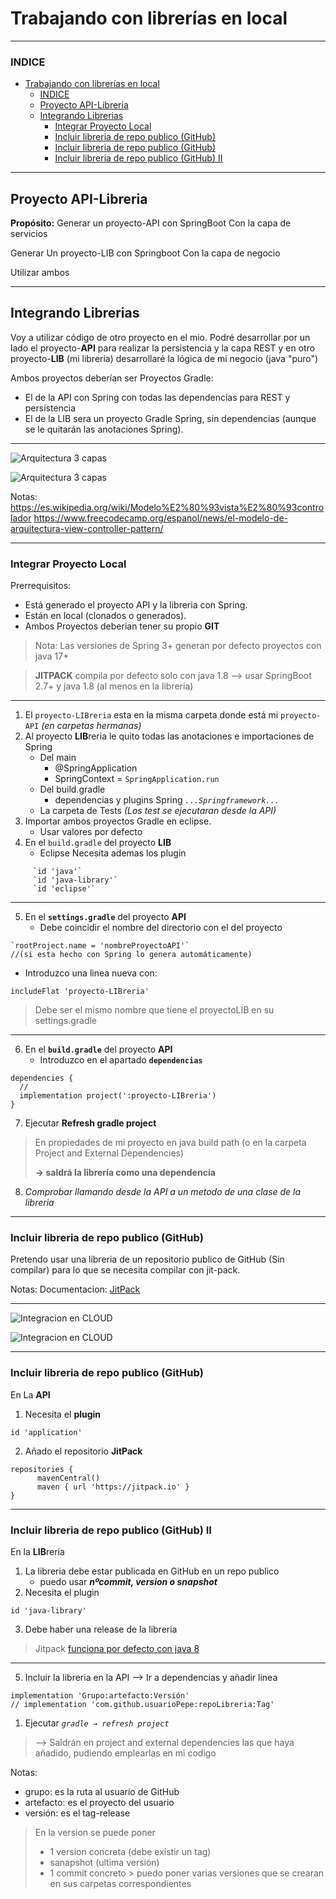 # Trabajando con librerías en local

---

### INDICE

- [Trabajando con librerías en local](#trabajando-con-librerías-en-local)
    - [INDICE](#indice)
  - [Proyecto API-Libreria](#proyecto-api-libreria)
  - [Integrando Librerias](#integrando-librerias)
    - [Integrar Proyecto Local](#integrar-proyecto-local)
    - [Incluir libreria de repo publico (GitHub)](#incluir-libreria-de-repo-publico-github)
    - [Incluir libreria de repo publico (GitHub)](#incluir-libreria-de-repo-publico-github-1)
    - [Incluir libreria de repo publico (GitHub) II](#incluir-libreria-de-repo-publico-github-ii)

---

## Proyecto API-Libreria

**Propósito:**
Generar un proyecto-API con SpringBoot Con la capa de servicios

Generar Un proyecto-LIB con Springboot Con la capa de negocio

Utilizar ambos

---

## Integrando Librerias

Voy a utilizar código de otro proyecto en el mio. Podré desarrollar por un lado el proyecto-**API** para realizar la persistencia y la capa REST y en otro proyecto-**LIB** (mi libreria) desarrollaré la lógica de mi negocio (java "puro")

Ambos proyectos deberían ser Proyectos Gradle:

- El de la API con Spring con todas las dependencias para REST y persistencia
- El de la LIB sera un proyecto Gradle Spring, sin dependencias (aunque se le quitarán las anotaciones Spring).

---

<img title="Arquitectura 3 capas" src="./ApuntesYEjemplos/Sesion5/Recursos/Capas.drawio.png">

![Arquitectura 3 capas](./Recursos/Capas.drawio.png)

Notas:
https://es.wikipedia.org/wiki/Modelo%E2%80%93vista%E2%80%93controlador
https://www.freecodecamp.org/espanol/news/el-modelo-de-arquitectura-view-controller-pattern/


---

### Integrar Proyecto Local

Prerrequisitos:

- Está generado el proyecto API y la libreria con Spring.
- Están en local (clonados o generados).
- Ambos Proyectos deberian tener su propio **GIT**

>Nota:
>Las versiones de Spring  3+ generan por defecto proyectos con java 17+

>**JITPACK** compila por defecto solo con java 1.8 --> usar SpringBoot 2.7+ y java 1.8 (al menos en la libreria)

---

1. El `proyecto-LIBreria` esta en la misma carpeta donde está mi `proyecto-API` _(en carpetas hermanas)_
2. Al proyecto **LIB**reria le quito todas las anotaciones e importaciones de Spring
   - Del main
     - @SpringApplication
     - SpringContext = `SpringApplication.run`
   - Del build.gradle
     - dependencias y plugins Spring  _`...Springframework...`_
   - La carpeta de Tests _(Los test se ejecutaran desde la API)_
3. Importar ambos proyectos Gradle en eclipse.
   - Usar valores por defecto
4. En el `build.gradle` del proyecto **LIB**
   - Eclipse Necesita ademas los plugin
```
     `id 'java'`
     `id 'java-library'`
     `id 'eclipse'`
```

---

5. En el **`settings.gradle`** del proyecto **API**
   - Debe coincidir el nombre del directorio con el del proyecto
```
`rootProject.name = 'nombreProyectoAPI'` 
//(si esta hecho con Spring lo genera automáticamente)
```
   - Introduzco una linea nueva con:
```
includeFlat 'proyecto-LIBreria'
```
> Debe ser el mismo nombre que tiene el proyectoLIB en su settings.gradle

---

6. En el **`build.gradle`** del proyecto **API**
   - Introduzco en el apartado **`dependencias`**
```
dependencies {
  //
  implementation project(':proyecto-LIBreria')
}
```
7. Ejecutar **Refresh gradle project**
> En propiedades de mi proyecto en java build path (o en la carpeta Project and External Dependencies) 
> 
> **→ saldrá la librería como una dependencia**

8. _Comprobar llamando desde la API a un metodo de una clase de la libreria_

---

### Incluir libreria de repo publico (GitHub)

Pretendo usar una libreria de un repositorio publico de GitHub (Sin compilar) para lo que se necesita compilar con jit-pack.

Notas:
Documentacion: [JitPack](https://docs.jitpack.io/building/)

---

<img title="Integracion en CLOUD" src="./ApuntesYEjemplos/Sesion5/Recursos/Jitpack.drawio.png">

![Integracion en CLOUD](./Recursos/Jitpack.drawio.png)


---

### Incluir libreria de repo publico (GitHub)
En La **API** 

1. Necesita el **plugin**

```
id 'application'
```
2. Añado el repositorio **JitPack**

```
repositories {
      mavenCentral()
      maven { url 'https://jitpack.io' }
}
```

---

### Incluir libreria de repo publico (GitHub) II
En la **LIB**reria
1.  La libreria debe estar publicada en GitHub en un repo publico
    - puedo usar _**nºcommit, version o snapshot**_
2.  Necesita el plugin
```
id 'java-library'
```
3. Debe haber una release de la libreria

> Jitpack [funciona por defecto con java 8](https://docs.jitpack.io/building/#java-version)

---

5. Incluir la libreria en la API --> Ir a dependencias y añadir linea 
```
implementation 'Grupo:artefacto:Versión'
// implementation 'com.github.usuarioPepe:repoLibreria:Tag'
```
1. Ejecutar _`gradle → refresh project`_
> --> Saldrán en project and external dependencies las que haya añadido, pudiendo emplearlas en mi codigo


Notas:

- grupo: es la ruta al usuario de GitHub 
- artefacto: es el proyecto del usuario 
- versión: es el tag-release 

> En la version se puede poner 
> - 1 version concreta (debe existir un tag)
> - sanapshot (ultima versión) 
> - 1 commit concreto > puedo poner varias versiones que se crearan en sus carpetas correspondientes

